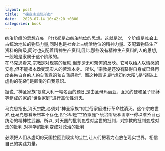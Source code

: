 ```yaml
---
layout: post
title:  "德意志意识形态"
date:   2023-07-14 10:42:20 +0800
categories: book
---
```

统治阶级的思想在每一时代都是占统治地位的思想。这就是说,一个阶级是社会上占统治地位的物质力量,同时也是社会上占统洽地位的精神力量。支配着物质生产资料的阶级,同时也支配着精神生产资料,因此,那些没有精神生产资料的人的思想,一般地是隶属于这个阶级的。  
在马克思看来,宗教是对现实的反映,但却是无可奈何的反映。它可以给人以情感的安慰,但不能根本改变现实人的苦难本身。
所以, “宗教是还没有获得自身或已经再度丧失自身的人的自我意识和自我感觉”。而这种意识,是“虚幻的太阳”,是“锁链上虚构的花朵”,是颠倒的自我意识。  
  
据说, “神圣家族”是意大利一幅名画的题日,是由圣母玛丽亚、圣父约瑟和圣子耶稣等组成的家的“世俗家庭”进行革命性消灭。  
  
马克思指出,消灭宗数,必须对“神圣家族”的世俗家庭进行革命性消灭。这个宗教世界,在马克思看来根本不存在,但它却是“世俗家庭”-统治阶级和国家--得以维系自己统治的精神性武器。所以, 对天国的批判变成对尘世的批判，对宗教的批判变成对法的批判,对神学的批判变成对政治的批判  
  
必须把人们从虚幻的天国拉回到现实的尘世,让人们把着力点放在现实世界，相信自己的实践力量。  
  
  

